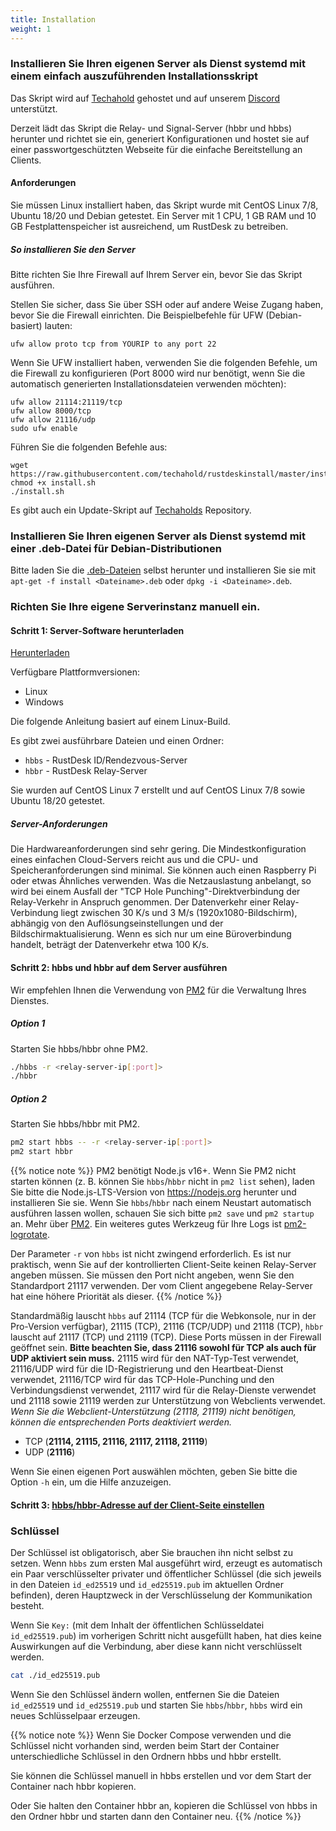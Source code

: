 ```yaml
---
title: Installation
weight: 1
---
```


### Installieren Sie Ihren eigenen Server als Dienst systemd mit einem einfach auszuführenden Installationsskript
Das Skript wird auf [Techahold](https://github.com/techahold/rustdeskinstall) gehostet und auf unserem [Discord](https://discord.com/invite/nDceKgxnkV) unterstützt.

Derzeit lädt das Skript die Relay- und Signal-Server (hbbr und hbbs) herunter und richtet sie ein, generiert Konfigurationen und hostet sie auf einer passwortgeschützten Webseite für die einfache Bereitstellung an Clients.

#### Anforderungen
Sie müssen Linux installiert haben, das Skript wurde mit CentOS Linux 7/8, Ubuntu 18/20 und Debian getestet. Ein Server mit 1 CPU, 1 GB RAM und 10 GB Festplattenspeicher ist ausreichend, um RustDesk zu betreiben.

##### So installieren Sie den Server
Bitte richten Sie Ihre Firewall auf Ihrem Server ein, bevor Sie das Skript ausführen.

Stellen Sie sicher, dass Sie über SSH oder auf andere Weise Zugang haben, bevor Sie die Firewall einrichten. Die Beispielbefehle für UFW (Debian-basiert) lauten:
```
ufw allow proto tcp from YOURIP to any port 22
```

Wenn Sie UFW installiert haben, verwenden Sie die folgenden Befehle, um die Firewall zu konfigurieren (Port 8000 wird nur benötigt, wenn Sie die automatisch generierten Installationsdateien verwenden möchten):
```
ufw allow 21114:21119/tcp
ufw allow 8000/tcp
ufw allow 21116/udp
sudo ufw enable
```

Führen Sie die folgenden Befehle aus:
```
wget https://raw.githubusercontent.com/techahold/rustdeskinstall/master/install.sh
chmod +x install.sh
./install.sh
```
Es gibt auch ein Update-Skript auf [Techaholds](https://github.com/techahold/rustdeskinstall) Repository.

### Installieren Sie Ihren eigenen Server als Dienst systemd mit einer .deb-Datei für Debian-Distributionen

Bitte laden Sie die [.deb-Dateien](https://github.com/rustdesk/rustdesk-server/releases/latest) selbst herunter und installieren Sie sie mit `apt-get -f install <Dateiname>.deb` oder `dpkg -i <Dateiname>.deb`.

### Richten Sie Ihre eigene Serverinstanz manuell ein.

#### Schritt 1: Server-Software herunterladen

[Herunterladen](https://github.com/rustdesk/rustdesk-server/releases/latest)

Verfügbare Plattformversionen:

- Linux
- Windows

Die folgende Anleitung basiert auf einem Linux-Build.

Es gibt zwei ausführbare Dateien und einen Ordner:

- `hbbs` - RustDesk ID/Rendezvous-Server
- `hbbr` - RustDesk Relay-Server

Sie wurden auf CentOS Linux 7 erstellt und auf CentOS Linux 7/8 sowie Ubuntu 18/20 getestet.

##### Server-Anforderungen

Die Hardwareanforderungen sind sehr gering. Die Mindestkonfiguration eines einfachen Cloud-Servers reicht aus und die CPU- und Speicheranforderungen sind minimal. Sie können auch einen Raspberry Pi oder etwas Ähnliches verwenden. Was die Netzauslastung anbelangt, so wird bei einem Ausfall der "TCP Hole Punching"-Direktverbindung der Relay-Verkehr in Anspruch genommen. Der Datenverkehr einer Relay-Verbindung liegt zwischen 30 K/s und 3 M/s (1920x1080-Bildschirm), abhängig von den Auflösungseinstellungen und der Bildschirmaktualisierung. Wenn es sich nur um eine Büroverbindung handelt, beträgt der Datenverkehr etwa 100 K/s.

#### Schritt 2: hbbs und hbbr auf dem Server ausführen

Wir empfehlen Ihnen die Verwendung von [PM2](https://pm2.keymetrics.io/) für die Verwaltung Ihres Dienstes.

##### Option 1
Starten Sie hbbs/hbbr ohne PM2.

```sh
./hbbs -r <relay-server-ip[:port]>
./hbbr
```

##### Option 2
Starten Sie hbbs/hbbr mit PM2.

```sh
pm2 start hbbs -- -r <relay-server-ip[:port]>
pm2 start hbbr
```

<a name="demo"></a>
{{% notice note %}}
PM2 benötigt Node.js v16+. Wenn Sie PM2 nicht starten können (z. B. können Sie `hbbs`/`hbbr` nicht in `pm2 list` sehen), laden Sie bitte die Node.js-LTS-Version von https://nodejs.org herunter und installieren Sie sie. Wenn Sie `hbbs`/`hbbr` nach einem Neustart automatisch ausführen lassen wollen, schauen Sie sich bitte `pm2 save` und `pm2 startup` an. Mehr über [PM2](https://pm2.keymetrics.io/docs/usage/quick-start/). Ein weiteres gutes Werkzeug für Ihre Logs ist [pm2-logrotate](https://github.com/keymetrics/pm2-logrotate).

Der Parameter `-r` von `hbbs` ist nicht zwingend erforderlich. Es ist nur praktisch, wenn Sie auf der kontrollierten Client-Seite keinen Relay-Server angeben müssen. Sie müssen den Port nicht angeben, wenn Sie den Standardport 21117 verwenden. Der vom Client angegebene Relay-Server hat eine höhere Priorität als dieser.
{{% /notice %}}

Standardmäßig lauscht `hbbs` auf 21114 (TCP für die Webkonsole, nur in der Pro-Version verfügbar), 21115 (TCP), 21116 (TCP/UDP) und 21118 (TCP), `hbbr` lauscht auf 21117 (TCP) und 21119 (TCP). Diese Ports müssen in der Firewall geöffnet sein. **Bitte beachten Sie, dass 21116 sowohl für TCP als auch für UDP aktiviert sein muss.** 21115 wird für den NAT-Typ-Test verwendet, 21116/UDP wird für die ID-Registrierung und den Heartbeat-Dienst verwendet, 21116/TCP wird für das TCP-Hole-Punching und den Verbindungsdienst verwendet, 21117 wird für die Relay-Dienste verwendet und 21118 sowie 21119 werden zur Unterstützung von Webclients verwendet. *Wenn Sie die Webclient-Unterstützung (21118, 21119) nicht benötigen, können die entsprechenden Ports deaktiviert werden.*

- TCP (**21114, 21115, 21116, 21117, 21118, 21119**)
- UDP (**21116**)

Wenn Sie einen eigenen Port auswählen möchten, geben Sie bitte die Option `-h` ein, um die Hilfe anzuzeigen.

#### Schritt 3: [hbbs/hbbr-Adresse auf der Client-Seite einstellen](/docs/de/self-host/client-configuration/)

### Schlüssel

Der Schlüssel ist obligatorisch, aber Sie brauchen ihn nicht selbst zu setzen. Wenn `hbbs` zum ersten Mal ausgeführt wird, erzeugt es automatisch ein Paar verschlüsselter privater und öffentlicher Schlüssel (die sich jeweils in den Dateien `id_ed25519` und `id_ed25519.pub` im aktuellen Ordner befinden), deren Hauptzweck in der Verschlüsselung der Kommunikation besteht.

Wenn Sie `Key:` (mit dem Inhalt der öffentlichen Schlüsseldatei `id_ed25519.pub`) im vorherigen Schritt nicht ausgefüllt haben, hat dies keine Auswirkungen auf die Verbindung, aber diese kann nicht verschlüsselt werden.

```sh
cat ./id_ed25519.pub
```

Wenn Sie den Schlüssel ändern wollen, entfernen Sie die Dateien `id_ed25519` und `id_ed25519.pub` und starten Sie `hbbs`/`hbbr`, `hbbs` wird ein neues Schlüsselpaar erzeugen.

{{% notice note %}}
Wenn Sie Docker Compose verwenden und die Schlüssel nicht vorhanden sind, werden beim Start der Container unterschiedliche Schlüssel in den Ordnern hbbs und hbbr erstellt.

Sie können die Schlüssel manuell in hbbs erstellen und vor dem Start der Container nach hbbr kopieren.

Oder Sie halten den Container hbbr an, kopieren die Schlüssel von hbbs in den Ordner hbbr und starten dann den Container neu.
{{% /notice %}}
